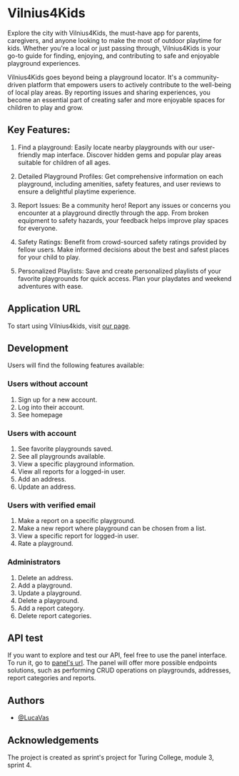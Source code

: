# Vilnius4Kids

Explore the city with Vilnius4Kids, the must-have app for parents, caregivers, and anyone looking to make the most of outdoor playtime for kids.
Whether you're a local or just passing through, Vilnius4Kids is your go-to guide for finding, enjoying, and contributing to safe and enjoyable playground experiences.

Vilnius4Kids goes beyond being a playground locator. It's a community-driven platform that empowers users to actively contribute to the well-being of local play areas. By reporting issues and sharing experiences, you become an essential part of creating safer and more enjoyable spaces for children to play and grow.

## Key Features:

1. Find a playground: Easily locate nearby playgrounds with our user-friendly map interface. Discover hidden gems and popular play areas suitable for children of all ages.

2. Detailed Playground Profiles: Get comprehensive information on each playground, including amenities, safety features, and user reviews to ensure a delightful playtime experience.

3. Report Issues: Be a community hero! Report any issues or concerns you encounter at a playground directly through the app. From broken equipment to safety hazards, your feedback helps improve play spaces for everyone.

4. Safety Ratings: Benefit from crowd-sourced safety ratings provided by fellow users. Make informed decisions about the best and safest places for your child to play.

5. Personalized Playlists: Save and create personalized playlists of your favorite playgrounds for quick access. Plan your playdates and weekend adventures with ease.

## Application URL

To start using Vilnius4kids, visit [our page](https://vilniusforkids.mjjduaus31rmk.eu-central-1.cs.amazonlightsail.com/).

## Development

Users will find the following features available:

### Users without account

1. Sign up for a new account.
1. Log into their account.
1. See homepage

### Users with account

1. See favorite playgrounds saved.
2. See all playgrounds available.
3. View a specific playground information.
4. View all reports for a logged-in user.
5. Add an address.
6. Update an address.

### Users with verified email

1. Make a report on a specific playground.
2. Make a new report where playground can be chosen from a list.
3. View a specific report for logged-in user.
4. Rate a playground.

### Administrators

1. Delete an address.
2. Add a playground.
3. Update a playground.
4. Delete a playground.
5. Add a report category.
6. Delete report categories.

## API test

If you want to explore and test our API, feel free to use the panel interface. To run it, go to [panel's url](https://vilniusforkids.mjjduaus31rmk.eu-central-1.cs.amazonlightsail.com/api/panel).
The panel will offer more possible endpoints solutions, such as performing CRUD operations on playgrounds, addresses, report categories and reports.

## Authors

- [@LucaVas](https://www.github.com/LucaVas)

## Acknowledgements

The project is created as sprint's project for Turing College, module 3, sprint 4.
